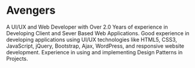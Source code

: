 # Avengers
A UI/UX and Web Developer with Over 2.0 Years of experience in Developing Client and Sever Based Web Applications. Good experience in developing applications using UI/UX technologies like HTML5, CSS3, JavaScript, jQuery, Bootstrap, Ajax, WordPress, and responsive website development. Experience in using and implementing Design Patterns in Projects.
